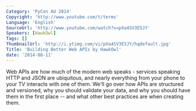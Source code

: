 ```yaml
---
Category: 'PyCon AU 2014'
Copyright: 'http://www.youtube.com/t/terms'
Language: 'English'
SourceUrl: 'http://www.youtube.com/watch?v=pXa4SV3E5JY'
Speakers: [HawkOwl]
Tags: []
ThumbnailUrl: 'http://i.ytimg.com/vi/pXa4SV3E5JY/hqdefault.jpg'
Title: 'Building Better Web APIs by HawkOwl'
date: '2014-08-11'
---
```

Web APIs are how much of the modern web speaks - services speaking HTTP and JSON are ubiquitous, and nearly everything from your phone to your TV interacts with one of them. We'll go over how APIs are structured and versioned, why you should validate your data, and why you should have them in the first place -- and what other best practices are when creating them.
